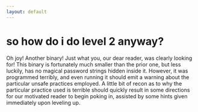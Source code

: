 ```yaml
---
layout: default
---
```


so how do i do level 2 anyway?
==============================

Oh joy! Another binary! Just what you, our dear reader, was clearly looking for!
This binary is fortunately much smaller than the prior one, but less luckily,
has no magical password strings hidden inside it. However, it was programmed
terribly, and even running it should emit a warning about the particular
unsafe practices employed. A little bit of recon as to why the particular
practice used is terrible should quickly result in some directions for our
motivated reader to begin poking in, assisted by some hints given immediately
upon leveling up.
